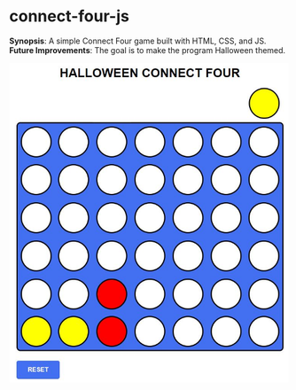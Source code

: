 # connect-four-js

**Synopsis**: A simple Connect Four game built with HTML, CSS, and JS.\
**Future Improvements**: The goal is to make the program Halloween themed.

![connect four snapshot](/connect-four_screenshot.JPG)
